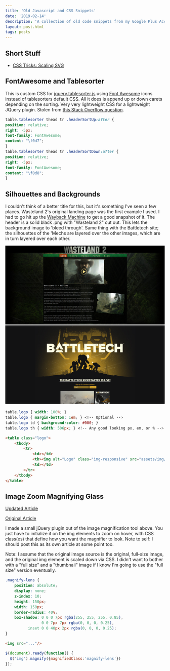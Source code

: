 ```yaml
---
title: 'Old Javascript and CSS Snippets'
date: '2019-02-14'
description: 'A collection of old code snippets from my Google Plus Account'
layout: post.html
tags: posts
---
```


## Short Stuff
* [CSS Tricks: Scaling SVG](https://css-tricks.com/scale-svg/)

## FontAwesome and Tablesorter
This is custom CSS for [jquery.tablesorter.js](http://tablesorter.com/docs/) using [Font Awesome](http://fontawesome.io) icons instead of tablesorters default CSS. All it does is append up or down carets depending on the sorting. Very very lightweight CSS for a lightweight JQuery plugin. Stolen from [this Stack Overflow question](http://stackoverflow.com/questions/14736496/use-font-awesome-icons-in-css).

```css
table.tablesorter thead tr .headerSortUp:after {
position: relative;
right: -5px;
font-family: FontAwesome;
content: "\f0d7";
}
table.tablesorter thead tr .headerSortDown:after {
position: relative;
right: -5px;
font-family: FontAwesome;
content: "\f0d8";
}
```

## Silhouettes and Backgrounds
I couldn't think of a better title for this, but it's something I've seen a few places. Wasteland 2's original landing page was the first example I used. I had to go hit up the [Wayback Machine](https://archive.org/web/) to get a good snapshot of it. The header is a solid black .png with "Wasteland 2" cut out. This lets the background image to 'bleed through'. Same thing with the Battletech site; the silhouettes of the 'Mechs are layered over the other images, which are in turn layered over each other.

<img src="wasteland-2.png" alt="Wasteland 2 Screenshot">

<img src="battletech.png" alt="Battletech Screenshot">

```css
table.logo { width: 100%; }
table.logo { margin-bottom: 1em; } <!-- Optional -->
table.logo td { background-color: #000; }
table.logo th { width: 506px; } <!-- Any good looking px, em, or % -->
```

```html
<table class="logo">
    <tbody>
        <tr>
            <td></td>
            <th><img alt="Logo" class="img-responsive" src="assets/img/logo.png" /></th>
            <td></td>
        </tr>
    </tbody>
</table>
```

## Image Zoom Magnifying Glass
<a href="../2019-02-15-magnify/">Updated Article</a>

[Original Article](http://thecodeplayer.com/walkthrough/magnifying-glass-for-images-using-jquery-and-css3)

I made a small jQuery plugin out of the image magnification tool above. You just have to initialize it on the img elements to zoom on hover, with CSS class(es) that define how you want the magnifier to look. Note to self: I should post this as its own article at some point too.

Note: I assume that the original image source is the original, full-size image, and the original img element is scaled down via CSS. I didn't want to bother with a "full size" and a "thumbnail" image if I know I'm going to use the "full size" version eventually.

```css
.magnify-lens {
    position: absolute;
    display: none;
    z-index: 10;
    height: 150px;
    width: 150px;
    border-radius: 40%;
    box-shadow: 0 0 0 7px rgba(255, 255, 255, 0.85),
                0 0 7px 7px rgba(0, 0, 0, 0.25),
          inset 0 0 40px 2px rgba(0, 0, 0, 0.25);
}
```

```html
<img src="..."/>
```

```javascript
$(document).ready(function() {
  $('img').magnify({magnifiedClass:'magnify-lens'})
});
```